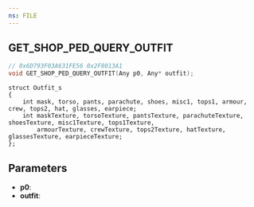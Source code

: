 ```yaml
---
ns: FILE
---
```

## GET_SHOP_PED_QUERY_OUTFIT

```c
// 0x6D793F03A631FE56 0x2F8013A1
void GET_SHOP_PED_QUERY_OUTFIT(Any p0, Any* outfit);
```

```
struct Outfit_s  
{  
	int mask, torso, pants, parachute, shoes, misc1, tops1, armour, crew, tops2, hat, glasses, earpiece;  
	int maskTexture, torsoTexture, pantsTexture, parachuteTexture, shoesTexture, misc1Texture, tops1Texture,   
		armourTexture, crewTexture, tops2Texture, hatTexture, glassesTexture, earpieceTexture;  
};  
```

## Parameters
* **p0**: 
* **outfit**: 

